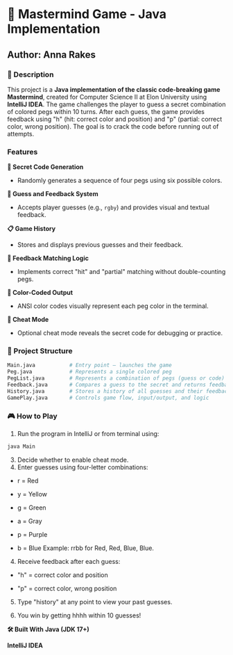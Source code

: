 # 🧠 Mastermind Game - Java Implementation  
## Author: Anna Rakes 
### 📜 Description  
This project is a **Java implementation of the classic code-breaking game Mastermind**, created for Computer Science II at Elon University using **IntelliJ IDEA**. The game challenges the player to guess a secret combination of colored pegs within 10 turns. After each guess, the game provides feedback using "h" (hit: correct color and position) and "p" (partial: correct color, wrong position). The goal is to crack the code before running out of attempts.

### Features  
**🎯 Secret Code Generation**  
- Randomly generates a sequence of four pegs using six possible colors.

**🔁 Guess and Feedback System**  
- Accepts player guesses (e.g., `rgby`) and provides visual and textual feedback.

**📋 Game History**  
- Stores and displays previous guesses and their feedback.

**🧪 Feedback Matching Logic**  
- Implements correct "hit" and "partial" matching without double-counting pegs.

**🎨 Color-Coded Output**  
- ANSI color codes visually represent each peg color in the terminal.

**🧠 Cheat Mode**  
- Optional cheat mode reveals the secret code for debugging or practice.

### 📂 Project Structure
```bash
Main.java           # Entry point – launches the game
Peg.java            # Represents a single colored peg
PegList.java        # Represents a combination of pegs (guess or code)
Feedback.java       # Compares a guess to the secret and returns feedback
History.java        # Stores a history of all guesses and their feedback
GamePlay.java       # Controls game flow, input/output, and logic
```

### 🎮 How to Play

1. Run the program in IntelliJ or from terminal using:
```bash
java Main
```
3. Decide whether to enable cheat mode.
4. Enter guesses using four-letter combinations:

- r = Red

- y = Yellow

- g = Green

- a = Gray

- p = Purple

- b = Blue
Example: rrbb for Red, Red, Blue, Blue.

4. Receive feedback after each guess:

- "h" = correct color and position

- "p" = correct color, wrong position

5. Type "history" at any point to view your past guesses.

6. You win by getting hhhh within 10 guesses!

**🛠️ Built With**
**Java (JDK 17+)**

**IntelliJ IDEA**
